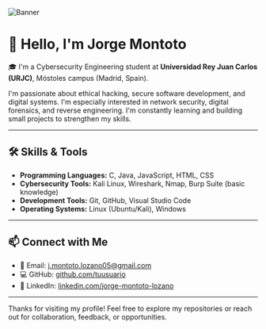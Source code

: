 ![Banner](https://d2kd1atb170pxv.cloudfront.net/var/site/storage/images/_aliases/gradient_bg/5/2/3/3/833325-1-esl-ES/a0cbc3450198-AdobeStock_1029069030-1-.jpg)



# 👋 Hello, I'm Jorge Montoto

🎓 I'm a Cybersecurity Engineering student at **Universidad Rey Juan Carlos (URJC)**, Móstoles campus (Madrid, Spain).

I'm passionate about ethical hacking, secure software development, and digital systems. I'm especially interested in network security, digital forensics, and reverse engineering. I'm constantly learning and building small projects to strengthen my skills.

---

## 🛠️ Skills & Tools

- **Programming Languages:** C, Java, JavaScript, HTML, CSS  
- **Cybersecurity Tools:** Kali Linux, Wireshark, Nmap, Burp Suite (basic knowledge)  
- **Development Tools:** Git, GitHub, Visual Studio Code  
- **Operating Systems:** Linux (Ubuntu/Kali), Windows

---

## 📫 Connect with Me

- 📧 Email: [j.montoto.lozano05@gmail.com](mailto:j.montoto.lozano05@gmail.com)
- 💻 GitHub: [github.com/tuusuario](https://github.com/Montot0)
- 💼 LinkedIn: [linkedin.com/jorge-montoto-lozano](https://www.linkedin.com/in/jorge-montoto-lozano-a5017336a/)

---

Thanks for visiting my profile! Feel free to explore my repositories or reach out for collaboration, feedback, or opportunities.

